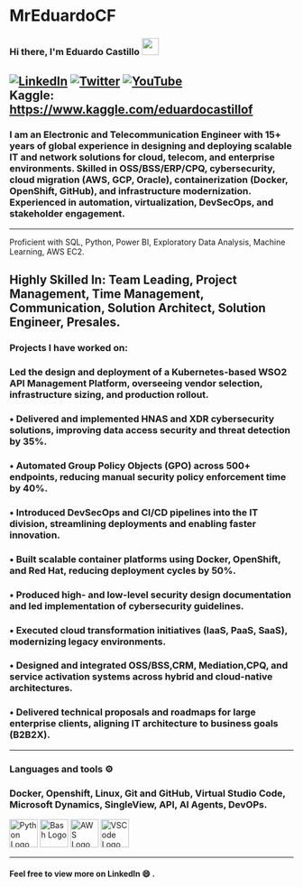 # MrEduardoCF

### Hi there, I'm Eduardo Castillo  <img src="https://raw.githubusercontent.com/MartinHeinz/MartinHeinz/master/wave.gif" width="30px">


[![LinkedIn](https://img.shields.io/badge/linkedin-%230077B5.svg?style=for-the-badge&logo=linkedin&logoColor=white)](https://https://www.linkedin.com/in/eduardo-castillo-b36291b8/)
[![Twitter](https://img.shields.io/badge/Twitter-%231DA1F2.svg?style=for-the-badge&logo=Twitter&logoColor=white)](https://x.com/Eduardo39668243)
[![YouTube](https://img.shields.io/badge/YouTube-%23FF0000.svg?style=for-the-badge&logo=YouTube&logoColor=white)](https://www.youtube.com/@eduardocastillo1964)
<br>
Kaggle: https://www.kaggle.com/eduardocastillof
---
### I am an Electronic and Telecommunication Engineer with 15+ years of global experience in designing and deploying scalable IT and network solutions for cloud, telecom, and enterprise environments. Skilled in OSS/BSS/ERP/CPQ, cybersecurity, cloud migration (AWS, GCP, Oracle), containerization (Docker, OpenShift, GitHub), and infrastructure modernization. Experienced in automation, virtualization, DevSecOps, and stakeholder engagement.
---
Proficient with SQL, Python, Power BI, Exploratory Data Analysis, Machine Learning, AWS EC2.

**Highly Skilled In:**
Team Leading, Project Management, Time Management, Communication, Solution Architect, Solution Engineer, Presales.
---
### Projects I have worked on:
### Led the design and deployment of a Kubernetes-based WSO2 API Management Platform, overseeing vendor selection, infrastructure sizing, and production rollout.
### • Delivered and implemented HNAS and XDR cybersecurity solutions, improving data access security and threat detection by 35%.
### • Automated Group Policy Objects (GPO) across 500+ endpoints, reducing manual security policy enforcement time by 40%.
### • Introduced DevSecOps and CI/CD pipelines into the IT division, streamlining deployments and enabling faster innovation.
### • Built scalable container platforms using Docker, OpenShift, and Red Hat, reducing deployment cycles by 50%.
### • Produced high- and low-level security design documentation and led implementation of cybersecurity guidelines.
### • Executed cloud transformation initiatives (IaaS, PaaS, SaaS), modernizing legacy environments.
### • Designed and integrated OSS/BSS,CRM, Mediation,CPQ, and service activation systems across hybrid and cloud-native architectures.
### • Delivered technical proposals and roadmaps for large enterprise clients, aligning IT architecture to business goals (B2B2X).
---

### Languages and tools ⚙️
### Docker, Openshift, Linux, Git and GitHub, Virtual Studio Code, Microsoft Dynamics, SingleView, API, AI Agents, DevOPs.

<p>
<img src="https://cdn.worldvectorlogo.com/logos/python-5.svg" alt="Python Logo" width="50" height="50"/> <img src="https://cdn.worldvectorlogo.com/logos/bash-1.svg" alt="Bash Logo" width="50" height="50"/> <img src="https://cdn.worldvectorlogo.com/logos/aws-2.svg" alt="AWS Logo" width="50" height="50"/> <img src="https://cdn.worldvectorlogo.com/logos/visual-studio-code-1.svg" alt="VSCode Logo" width="50" height="50"/>
</p>

---
#### Feel free to view more on LinkedIn 😄 .

